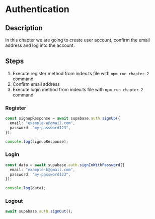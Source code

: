# Authentication

## Description

In this chapter we are going to create user account, confirm the email address and log into the account.

## Steps

1. Execute register method from index.ts file with `npm run chapter-2` command
2. Confirm email address
3. Execute login method from index.ts file with `npm run chapter-2` command

### Register

```typescript
const signupResponse = await supabase.auth.signUp({
  email: "example-a@gmail.com",
  password: "my-password123",
});

console.log(signupResponse);
```

### Login

```typescript
const data = await supabase.auth.signInWithPassword({
  email: "example-b@gmail.com",
  password: "my-password123",
});

console.log(data);
```

### Logout

```typescript
await supabase.auth.signOut();
```
